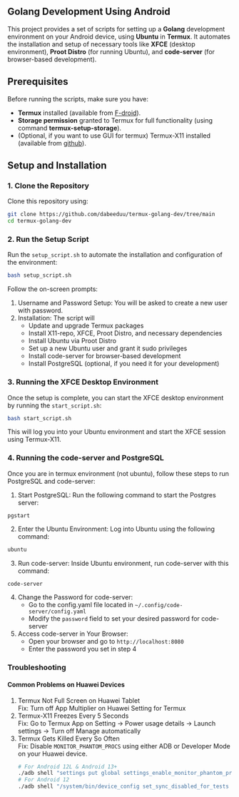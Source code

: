 ## Golang Development Using Android
This project provides a set of scripts for setting up a **Golang** development environment on your Android device, using **Ubuntu** in **Termux**. It automates the installation and setup of necessary tools like **XFCE** (desktop environment), **Proot Distro** (for running Ubuntu), and **code-server** (for browser-based development).

## Prerequisites
Before running the scripts, make sure you have:
- **Termux** installed (available from [F-droid](https://f-droid.org/en/packages/com.termux/)).
- **Storage permission** granted to Termux for full functionality (using command **termux-setup-storage**).
- (Optional, if you want to use GUI for termux) Termux-X11 installed (available from [github](https://github.com/termux/termux-x11)).

## Setup and Installation
### 1. Clone the Repository
Clone this repository using:
```bash
git clone https://github.com/dabeeduu/termux-golang-dev/tree/main
cd termux-golang-dev
```
### 2. Run the Setup Script
Run the `setup_script.sh` to automate the installation and configuration of the environment:
```bash
bash setup_script.sh
```
Follow the on-screen prompts:
1. Username and Password Setup: You will be asked to create a new user with password.
2. Installation: The script will
	- Update and upgrade Termux packages
	- Install X11-repo, XFCE, Proot Distro, and necessary dependencies
	- Install Ubuntu via Proot Distro
	- Set up a new Ubuntu user and grant it sudo privileges
	- Install code-server for browser-based development
	- Install PostgreSQL (optional, if you need it for your development)
### 3. Running the XFCE Desktop Environment
Once the setup is complete, you can start the XFCE desktop environment by running the `start_script.sh`:
```bash
bash start_script.sh
```
This will log you into your Ubuntu environment and start the XFCE session using Termux-X11.
### 4. Running the code-server and PostgreSQL
Once you are in termux environment (not ubuntu), follow these steps to run PostgreSQL and code-server:
1. Start PostgreSQL: Run the following command to start the Postgres server: 
```
pgstart
```
2. Enter the Ubuntu Environment: Log into Ubuntu using the following command:
```bash
ubuntu
```
3. Run code-server: Inside Ubuntu environment, run code-server with this command:
```bash
code-server
```
4. Change the Password for code-server:
	- Go to the config.yaml file located in `~/.config/code-server/config.yaml`
	- Modify the `password` field to set your desired password for code-server
5. Access code-server in Your Browser:
	- Open your browser and go to `http://localhost:8080`
	- Enter the password you set in step 4
### Troubleshooting
#### Common Problems on Huawei Devices
1. Termux Not Full Screen on Huawei Tablet  
	Fix: Turn off App Multiplier on Huawei Setting for Termux
2. Termux-X11 Freezes Every 5 Seconds  
	Fix: Go to Termux App on Setting -> Power usage details -> Launch settings -> Turn off Manage automatically  
3. Termux Gets Killed Every So Often  
	Fix: Disable `MONITOR_PHANTOM_PROCS` using either ADB or Developer Mode on your Huawei device.
	```bash
	# For Android 12L & Android 13+
	./adb shell "settings put global settings_enable_monitor_phantom_procs false"
	# For Android 12
	./adb shell "/system/bin/device_config set_sync_disabled_for_tests persistent; /system/bin/device_config put activity_manager max_phantom_processes 2147483647"
	```
